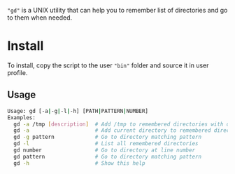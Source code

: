 `"gd"` is a UNIX utility that can help you to remember list of directories and go to them when needed.

# Install

To install, copy the script to the user `"bin"` folder and source it in user profile.

## Usage

```sh
Usage: gd [-a|-g|-l|-h] [PATH|PATTERN|NUMBER]
Examples:
  gd -a /tmp [description]  # Add /tmp to remembered directories with optional description
  gd -a                     # Add current directory to remembered directories
  gd -g pattern             # Go to directory matching pattern
  gd -l                     # List all remembered directories
  gd number                 # Go to directory at line number
  gd pattern                # Go to directory matching pattern
  gd -h                     # Show this help
```
